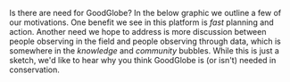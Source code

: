 Is there are need for GoodGlobe? In the below graphic we outline a few of our motivations. One benefit we see in this platform is *fast* planning and action. Another need we hope to address is more discussion between people observing in the field and people observing through data, which is somewhere in the *knowledge* and *community* bubbles. While this is just a sketch, we'd like to hear why you think GoodGlobe is (or isn't) needed in conservation.
